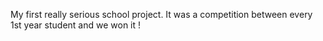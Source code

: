 My first really serious school project.
It was a competition between every 1st year student and we won it !
